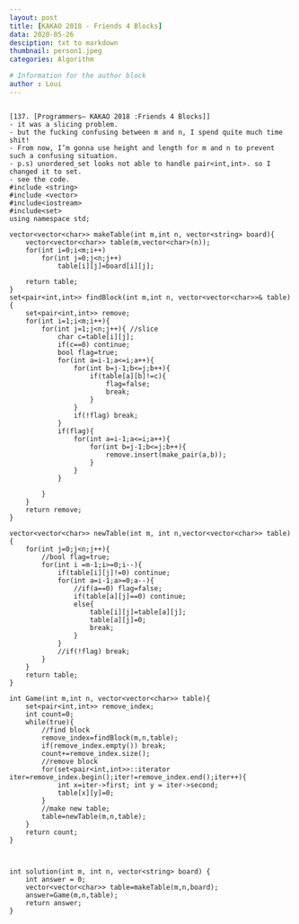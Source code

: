 ```yaml
---
layout: post
title: [KAKAO 2018 - Friends 4 Blocks]
data: 2020-05-26
desciption: txt to markdown
thumbnail: person1.jpeg
categories: Algorithm

# Information for the author block
author : Loui
---
```


	﻿
	[137. [Programmers– KAKAO 2018 :Friends 4 Blocks]]
	- it was a slicing problem. 
	- but the fucking confusing between m and n, I spend quite much time shit!
	- From now, I’m gonna use height and length for m and n to prevent such a confusing situation.
	- p.s) unordered_set looks not able to handle pair<int,int>. so I changed it to set.
	- see the code.
	#include <string>
	#include <vector>
	#include<iostream>
	#include<set>
	using namespace std;
	
	vector<vector<char>> makeTable(int m,int n, vector<string> board){
	    vector<vector<char>> table(m,vector<char>(n));
	    for(int i=0;i<m;i++)
	        for(int j=0;j<n;j++)
	            table[i][j]=board[i][j];
	    
	    return table;
	}
	set<pair<int,int>> findBlock(int m,int n, vector<vector<char>>& table){
	    set<pair<int,int>> remove;
	    for(int i=1;i<m;i++){
	        for(int j=1;j<n;j++){ //slice
	            char c=table[i][j];
	            if(c==0) continue;
	            bool flag=true;
	            for(int a=i-1;a<=i;a++){
	                for(int b=j-1;b<=j;b++){
	                    if(table[a][b]!=c){
	                        flag=false;
	                        break;
	                    }
	                }
	                if(!flag) break;
	            }
	            if(flag){
	                for(int a=i-1;a<=i;a++){
	                    for(int b=j-1;b<=j;b++){
	                        remove.insert(make_pair(a,b));
	                    }
	                }
	            }
	            
	        }
	    }
	    return remove;
	}
	
	vector<vector<char>> newTable(int m, int n,vector<vector<char>> table){
	    for(int j=0;j<n;j++){
	        //bool flag=true;
	        for(int i =m-1;i>=0;i--){
	            if(table[i][j]!=0) continue;
	            for(int a=i-1;a>=0;a--){
	                //if(a==0) flag=false;
	                if(table[a][j]==0) continue;
	                else{
	                    table[i][j]=table[a][j];
	                    table[a][j]=0;
	                    break;
	                }
	            }
	            //if(!flag) break;
	        }
	    }
	    return table;
	}
	
	int Game(int m,int n, vector<vector<char>> table){
	    set<pair<int,int>> remove_index;
	    int count=0;
	    while(true){
	        //find block
	        remove_index=findBlock(m,n,table);
	        if(remove_index.empty()) break;
	        count+=remove_index.size();
	        //remove block
	        for(set<pair<int,int>>::iterator iter=remove_index.begin();iter!=remove_index.end();iter++){
	            int x=iter->first; int y = iter->second;
	            table[x][y]=0;
	        }
	        //make new table;
	        table=newTable(m,n,table);
	    }
	    return count;
	}
	
	
	
	int solution(int m, int n, vector<string> board) {
	    int answer = 0;
	    vector<vector<char>> table=makeTable(m,n,board);
	    answer=Game(m,n,table);
	    return answer;
	}
	
	
